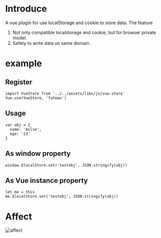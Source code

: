 # Introduce

A vue plugin for use localStorage and cookie to store data. The feature

1. Not only compatible localstorage and cookie, but for browser private model.
2. Safety to write data on same domain.

# example

## Register

```
import VueStore from '../../assets/libs/js/vue-store'
Vue.use(VueStore, 'fatman')
```

## Usage

```
var obj = {
  name: 'Aslse',
  age: '23'
}
```

## As window property

```
window.$localStore.set('testobj', JSON.stringify(obj))
```

## As Vue instance property

```
let me = this
me.$localStore.set('testobj', JSON.stringify(obj))
```

# Affect

![affect](http://o77qh5rkr.bkt.clouddn.com/Screenshot%202016-05-23%2011.11.41.png)

